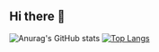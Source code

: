 ## Hi there 👋


![Anurag's GitHub stats](https://github-readme-stats.vercel.app/api?username=lpull19&show_icons=true)
[![Top Langs](https://github-readme-stats.vercel.app/api/top-langs/?username=lpull19)](https://github.com/anuraghazra/github-readme-stats)



<!--
**lpull19/lpull19** is a ✨ _special_ ✨ repository because its `README.md` (this file) appears on your GitHub profile.

Here are some ideas to get you started:

- 🔭 I’m currently working on ...
- 🌱 I’m currently learning ...
- 👯 I’m looking to collaborate on ...
- 🤔 I’m looking for help with ...
- 💬 Ask me about ...
- 📫 How to reach me: ...
- 😄 Pronouns: ...
- ⚡ Fun fact: ...
-->

